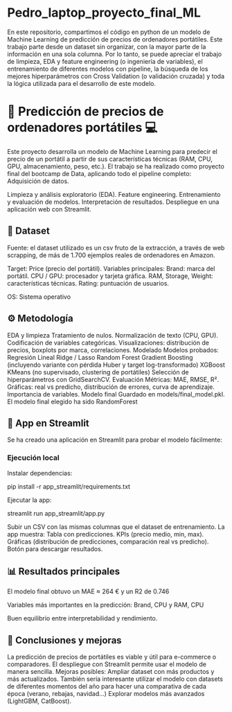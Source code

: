 # Pedro_laptop_proyecto_final_ML

En este repositorio, compartimos el código en python de un modelo de Machine Learning de predicción de precios de ordenadores portátiles. Este trabajo parte desde un dataset sin organizar, con la mayor parte de la información en una sola columna. Por lo tanto, se puede apreciar el trabajo de limpieza, EDA y feature engineering (o ingeniería de variables), el entrenamiento de diferentes modelos con pipeline, la búsqueda de los mejores hiperparámetros con Cross Validation (o validación cruzada) y toda la lógica utilizada para el desarrollo de este modelo.

# 📌 Predicción de precios de ordenadores portátiles 💻
Este proyecto desarrolla un modelo de Machine Learning para predecir el precio de un portátil a partir de sus características técnicas (RAM, CPU, GPU, almacenamiento, peso, etc.).
El trabajo se ha realizado como proyecto final del bootcamp de Data, aplicando todo el pipeline completo:
Adquisición de datos.

Limpieza y análisis exploratorio (EDA).
Feature engineering.
Entrenamiento y evaluación de modelos.
Interpretación de resultados.
Despliegue en una aplicación web con Streamlit.


## 🔎 Dataset
Fuente: el dataset utilizado es un csv fruto de la extracción, a través de web scrapping, de más de 1.700 ejemplos reales de ordenadores en Amazon.

Target: Price (precio del portátil).
Variables principales:
Brand: marca del portátil.
CPU / GPU: procesador y tarjeta gráfica.
RAM, Storage, Weight: características técnicas.
Rating: puntuación de usuarios.

OS: Sistema operativo



## ⚙️ Metodología
EDA y limpieza
Tratamiento de nulos.
Normalización de texto (CPU, GPU).
Codificación de variables categóricas.
Visualizaciones: distribución de precios, boxplots por marca, correlaciones.
Modelado
Modelos probados:
Regresión Lineal
Ridge / Lasso
Random Forest
Gradient Boosting (incluyendo variante con pérdida Huber y target log-transformado)
XGBoost
KMeans (no supervisado, clustering de portátiles)
Selección de hiperparámetros con GridSearchCV.
Evaluación
Métricas: MAE, RMSE, R².
Gráficas: real vs predicho, distribución de errores, curva de aprendizaje.
Importancia de variables.
Modelo final
Guardado en models/final_model.pkl. El modelo final elegido ha sido RandomForest

## 🚀 App en Streamlit
Se ha creado una aplicación en Streamlit para probar el modelo fácilmente:
### Ejecución local
Instalar dependencias:

 pip install -r app_streamlit/requirements.txt

Ejecutar la app:

 streamlit run app_streamlit/app.py

Subir un CSV con las mismas columnas que el dataset de entrenamiento.
La app muestra:
Tabla con predicciones.
KPIs (precio medio, min, max).
Gráficas (distribución de predicciones, comparación real vs predicho).
Botón para descargar resultados.

## 📊 Resultados principales
El modelo final obtuvo un MAE ≈ 264 € y un R2 de 0.746

Variables más importantes en la predicción: Brand, CPU y RAM, CPU

Buen equilibrio entre interpretabilidad y rendimiento.

## 📌 Conclusiones y mejoras
La predicción de precios de portátiles es viable y útil para e-commerce o comparadores.
El despliegue con Streamlit permite usar el modelo de manera sencilla.
Mejoras posibles:
Ampliar dataset con más productos y más actualizados. También sería interesante utilizar el modelo con datasets de diferentes momentos del año para hacer una comparativa de cada época (verano, rebajas, navidad…)
Explorar modelos más avanzados (LightGBM, CatBoost).

